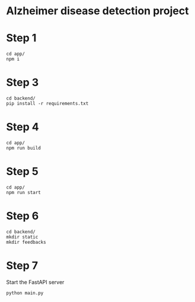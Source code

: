
# Alzheimer disease detection project

# Step 1
```
cd app/
npm i
```
# Step 3
```
cd backend/
pip install -r requirements.txt
```

# Step 4
```
cd app/
npm run build
```

# Step 5
```
cd app/
npm run start
```
# Step 6
```
cd backend/
mkdir static
mkdir feedbacks
```

# Step 7
Start the FastAPI server
```
python main.py
```
